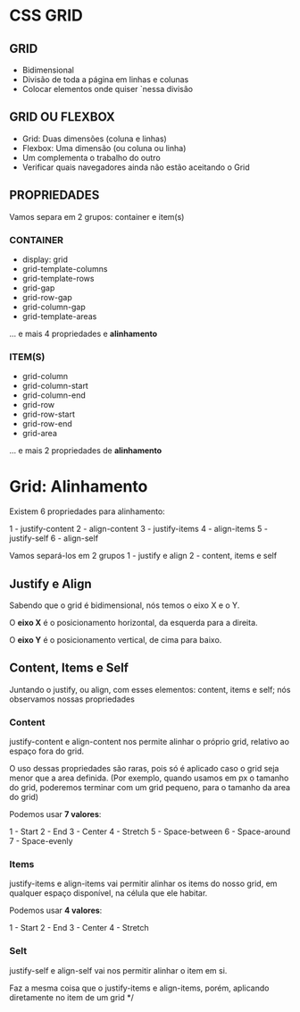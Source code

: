 # CSS GRID

## GRID

- Bidimensional
- Divisão de toda a página em linhas e colunas
- Colocar elementos onde quiser `nessa divisão

## GRID OU FLEXBOX

- Grid: Duas dimensões (coluna e linhas)
- Flexbox: Uma dimensão (ou coluna ou linha)
- Um complementa o trabalho do outro
- Verificar quais navegadores ainda não estão aceitando o Grid

## PROPRIEDADES

Vamos separa em 2 grupos:
container e item(s)

### CONTAINER

- display: grid
- grid-template-columns
- grid-template-rows
- grid-gap
 - grid-row-gap
 - grid-column-gap
- grid-template-areas

... e mais 4 propriedades e **alinhamento**

### ITEM(S)

- grid-column
 - grid-column-start
 - grid-column-end
- grid-row
 - grid-row-start
 - grid-row-end
- grid-area

... e mais 2 propriedades de **alinhamento**

# Grid: Alinhamento

Existem 6 propriedades para alinhamento:

1 - justify-content
2 - align-content
3 - justify-items
4 - align-items
5 - justify-self
6 - align-self

Vamos separá-los em 2 grupos
1 - justify e align
2 - content, items e self

## Justify e Align

Sabendo que o grid é bidimensional, nós temos o eixo X e o Y.

O **eixo X** é o posicionamento horizontal, da esquerda para a direita.

O **eixo Y** é o posicionamento vertical, de cima para baixo.

## Content, Items e Self

Juntando o justify, ou align, com esses elementos: content, items e self; nós observamos nossas propriedades

### Content

justify-content e align-content nos permite alinhar o próprio grid, relativo ao espaço fora do grid.

O uso dessas propriedades são raras, pois só é aplicado caso o grid seja menor que a area definida.
(Por exemplo, quando usamos em px o tamanho do grid, poderemos terminar com um grid pequeno, para o tamanho da area do grid)

Podemos usar **7 valores**:

1 - Start
2 - End
3 - Center
4 - Stretch
5 - Space-between
6 - Space-around
7 - Space-evenly

### Items

justify-items e align-items vai permitir alinhar os items do nosso grid, em qualquer espaço disponível, na célula que ele habitar.

Podemos usar **4 valores**:

1 - Start
2 - End
3 - Center
4 - Stretch

### Selt

justify-self e align-self vai nos permitir alinhar o item em si.

Faz a mesma coisa que o justify-items e align-items, porém, aplicando diretamente no item de um grid
*/
